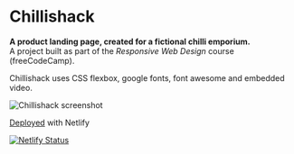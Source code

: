 # Chillishack
**A product landing page, created for a fictional chilli emporium.**<br>
A project built as part of the *Responsive Web Design* course (freeCodeCamp).

Chillishack uses CSS flexbox, google fonts, font awesome and embedded video.

![Chillishack screenshot](https://github.com/MakeItBack/Chillishack/blob/master/chillishack.gif)

[Deployed](https://chillishack.netlify.app/) with Netlify

[![Netlify Status](https://api.netlify.com/api/v1/badges/8733a9a4-b117-4ed7-8d79-9d1672ebfb76/deploy-status)](https://app.netlify.com/sites/chillishack/deploys)
